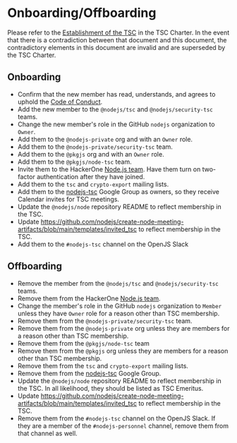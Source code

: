# Onboarding/Offboarding

Please refer to the
[Establishment of the TSC](https://github.com/nodejs/TSC/blob/main/TSC-Charter.md#section-4-establishment-of-the-tsc)
in the TSC Charter. In the event that there is a contradiction between that
document and this document, the contradictory elements in this document are
invalid and are superseded by the TSC Charter.

## Onboarding

* Confirm that the new member has read, understands, and agrees to uphold the
  [Code of Conduct](https://github.com/nodejs/admin/blob/main/CODE_OF_CONDUCT.md).
* Add the new member to the `@nodejs/tsc` and `@nodejs/security-tsc` teams.
* Change the new member's role in the GitHub `nodejs` organization to `Owner`.
* Add them to the `@nodejs-private` org and with an `Owner` role.
* Add them to the `@nodejs-private/security-tsc` team.
* Add them to the `@pkgjs` org and with an `Owner` role.
* Add them to the `@pkgjs/node-tsc` team.
* Invite them to the HackerOne [Node.js team](https://hackerone.com/nodejs/team_members).
  Have them turn on two-factor authentication after they have joined.
* Add them to the `tsc` and `crypto-export` mailing lists.
* Add them to the [nodejs-tsc](https://groups.google.com/g/nodejs-tsc) Google Group as owners, so they receive Calendar invites for TSC meetings.
* Update the `@nodejs/node` repository README to reflect membership in the TSC.
* Update <https://github.com/nodejs/create-node-meeting-artifacts/blob/main/templates/invited_tsc> to reflect membership in the TSC.
* Add them to the `#nodejs-tsc` channel on the OpenJS Slack

## Offboarding

* Remove the member from the `@nodejs/tsc` and `@nodejs/security-tsc` teams.
* Remove them from the HackerOne [Node.js team](https://hackerone.com/nodejs/team_members).
* Change the member's role in the GitHub `nodejs` organization to `Member`
  unless they have `Owner` role for a reason other than TSC membership.
* Remove them from the `@nodejs-private/security-tsc` team.
* Remove them from the `@nodejs-private` org unless they are members for a
  reason other than TSC membership.
* Remove them from the `@pkgjs/node-tsc` team
* Remove them from the `@pkgjs` org unless they are members for a
  reason other than TSC membership.
* Remove them from the `tsc` and `crypto-export` mailing lists.
* Remove them from the [nodejs-tsc](https://groups.google.com/g/nodejs-tsc) Google Group.
* Update the `@nodejs/node` repository README to reflect membership in the TSC.
  In all likelihood, they should be listed as TSC Emeritus.
* Update <https://github.com/nodejs/create-node-meeting-artifacts/blob/main/templates/invited_tsc> to reflect membership in the TSC.
* Remove them from the `#nodejs-tsc` channel on the OpenJS Slack. If they are a member of the `#nodejs-personnel` channel, remove them from that channel as well.
